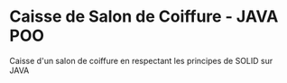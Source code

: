 # Caisse de Salon de Coiffure - JAVA POO
Caisse d'un salon de coiffure en respectant les principes de SOLID sur JAVA
